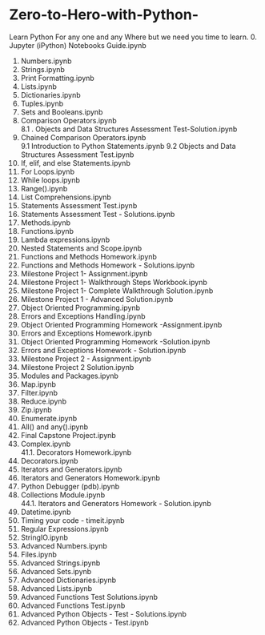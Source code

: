 # Zero-to-Hero-with-Python-
Learn Python For any one and any Where but we need you time to learn.
0. Jupyter (iPython) Notebooks Guide.ipynb	
1. Numbers.ipynb	
2. Strings.ipynb	
3. Print Formatting.ipynb	
4. Lists.ipynb	
5. Dictionaries.ipynb	
6. Tuples.ipynb	
7. Sets and Booleans.ipynb	
8. Comparison Operators.ipynb	
8.1 . Objects and Data Structures Assessment Test-Solution.ipynb	
9. Chained Comparison Operators.ipynb	
9.1 Introduction to Python Statements.ipynb	
9.2 Objects and Data Structures Assessment Test.ipynb
10. If, elif, and else Statements.ipynb	
11. For Loops.ipynb	
12. While loops.ipynb	
13. Range().ipynb	
14. List Comprehensions.ipynb	
15. Statements Assessment Test.ipynb	
16. Statements Assessment Test - Solutions.ipynb	
17. Methods.ipynb	
18. Functions.ipynb	
19. Lambda expressions.ipynb	
20. Nested Statements and Scope.ipynb	
21. Functions and Methods Homework.ipynb	
22. Functions and Methods Homework - Solutions.ipynb	
23. Milestone Project 1- Assignment.ipynb	
24. Milestone Project 1- Walkthrough Steps Workbook.ipynb	
25. Milestone Project 1- Complete Walkthrough Solution.ipynb	
26. Milestone Project 1 - Advanced Solution.ipynb	
27. Object Oriented Programming.ipynb	
28. Errors and Exceptions Handling.ipynb	
28. Object Oriented Programming Homework -Assignment.ipynb	
29. Errors and Exceptions Homework.ipynb	
30. Object Oriented Programming Homework -Solution.ipynb	
31. Errors and Exceptions Homework - Solution.ipynb	
32. Milestone Project 2 - Assignment.ipynb	
33. Milestone Project 2 Solution.ipynb	
34. Modules and Packages.ipynb	
35. Map.ipynb	
36. Filter.ipynb	
37. Reduce.ipynb	
38. Zip.ipynb	
39. Enumerate.ipynb	
40. All() and any().ipynb	
40. Final Capstone Project.ipynb	
41. Complex.ipynb	
41.1. Decorators Homework.ipynb	
42. Decorators.ipynb	
42. Iterators and Generators.ipynb	
43. Iterators and Generators Homework.ipynb	
43. Python Debugger (pdb).ipynb	
44. Collections Module.ipynb	
44.1. Iterators and Generators Homework - Solution.ipynb	
45. Datetime.ipynb	
46. Timing your code - timeit.ipynb	
47. Regular Expressions.ipynb	
48. StringIO.ipynb	
49. Advanced Numbers.ipynb	
49. Files.ipynb	
50. Advanced Strings.ipynb	
51. Advanced Sets.ipynb	
52. Advanced Dictionaries.ipynb	
53. Advanced Lists.ipynb	
54. Advanced Functions Test Solutions.ipynb	
55. Advanced Functions Test.ipynb	
56. Advanced Python Objects - Test - Solutions.ipynb	
57. Advanced Python Objects - Test.ipynb	
